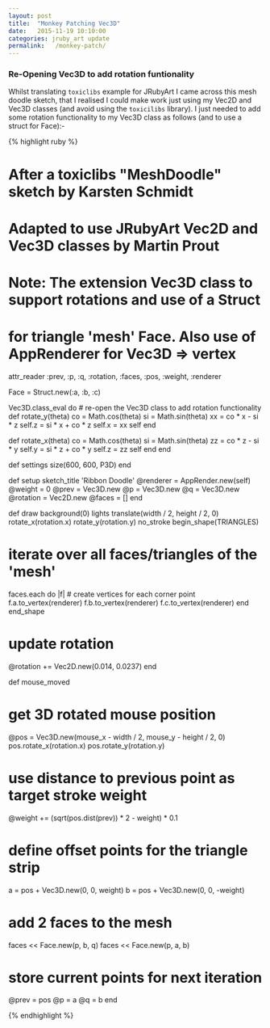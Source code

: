 ```yaml
---
layout: post
title:  "Monkey Patching Vec3D"
date:   2015-11-19 10:10:00
categories: jruby_art update
permalink:   /monkey-patch/
---
```


### Re-Opening Vec3D to add rotation funtionality

Whilst translating `toxiclibs` example for JRubyArt I came across this mesh doodle sketch, that I realised I could make work just using my Vec2D and Vec3D classes (and avoid using the `toxicilibs` library). I just needed to add some rotation functionality to my Vec3D class as follows (and to use a struct for Face):-

{% highlight ruby %}
# After a toxiclibs "MeshDoodle" sketch by Karsten Schmidt
# Adapted to use JRubyArt Vec2D and Vec3D classes by Martin Prout
# Note: The extension Vec3D class to support rotations and use of a Struct
# for triangle 'mesh' Face. Also use of AppRenderer for Vec3D => vertex

attr_reader :prev, :p, :q, :rotation, :faces, :pos, :weight, :renderer

Face = Struct.new(:a, :b, :c)

Vec3D.class_eval do # re-open the Vec3D class to add rotation functionality
  def rotate_y(theta)
    co = Math.cos(theta)
    si = Math.sin(theta)
    xx = co * x - si * z
    self.z = si * x + co * z
    self.x = xx
    self
  end

  def rotate_x(theta)
    co = Math.cos(theta)
    si = Math.sin(theta)
    zz = co * z - si * y
    self.y = si * z + co * y
    self.z = zz
    self
  end
end

def settings
  size(600, 600, P3D)
end

def setup
  sketch_title 'Ribbon Doodle'
  @renderer = AppRender.new(self)
  @weight = 0
  @prev = Vec3D.new
  @p = Vec3D.new
  @q = Vec3D.new
  @rotation = Vec2D.new
  @faces = []
end

def draw
  background(0)
  lights
  translate(width / 2, height / 2, 0)
  rotate_x(rotation.x)
  rotate_y(rotation.y)
  no_stroke
  begin_shape(TRIANGLES)
  # iterate over all faces/triangles of the 'mesh'
  faces.each do |f|
    # create vertices for each corner point
    f.a.to_vertex(renderer)
    f.b.to_vertex(renderer)
    f.c.to_vertex(renderer)
  end
  end_shape
  # update rotation
  @rotation += Vec2D.new(0.014, 0.0237)
end

def mouse_moved
  # get 3D rotated mouse position
  @pos = Vec3D.new(mouse_x - width / 2, mouse_y - height / 2, 0)
  pos.rotate_x(rotation.x)
  pos.rotate_y(rotation.y)
  # use distance to previous point as target stroke weight
  @weight += (sqrt(pos.dist(prev)) * 2 - weight) * 0.1
  # define offset points for the triangle strip
  a = pos + Vec3D.new(0, 0, weight)
  b = pos + Vec3D.new(0, 0, -weight)
  # add 2 faces to the mesh
  faces << Face.new(p, b, q)
  faces << Face.new(p, a, b)
  # store current points for next iteration
  @prev = pos
  @p = a
  @q = b
end

{% endhighlight %}

